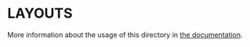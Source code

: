 # LAYOUTS
More information about the usage of this directory in [the documentation](https://nuxtjs.org/guide/views#layouts).
